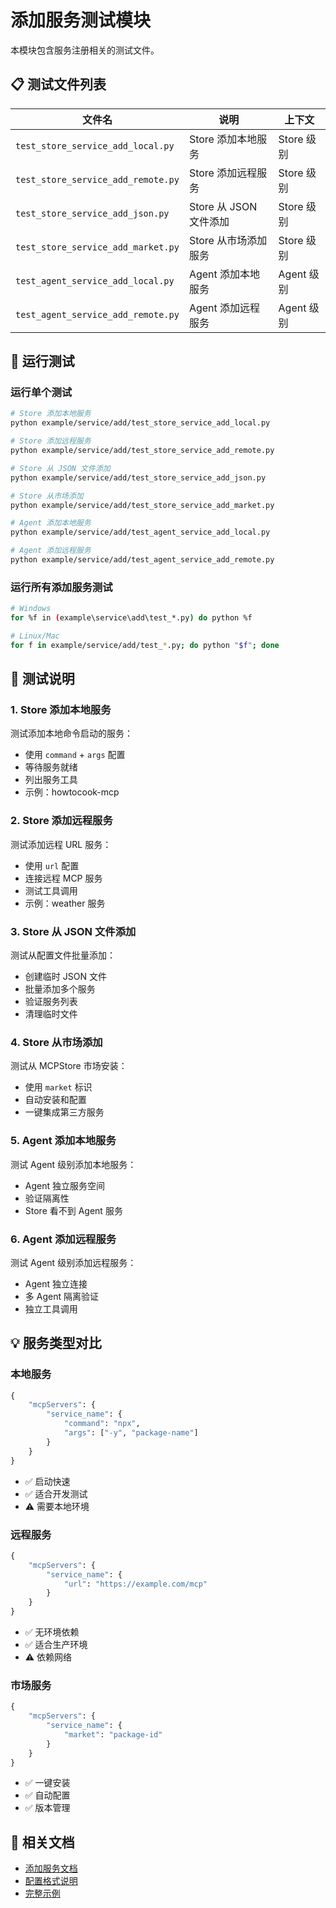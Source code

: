 # 添加服务测试模块

本模块包含服务注册相关的测试文件。

## 📋 测试文件列表

| 文件名 | 说明 | 上下文 |
|--------|------|--------|
| `test_store_service_add_local.py` | Store 添加本地服务 | Store 级别 |
| `test_store_service_add_remote.py` | Store 添加远程服务 | Store 级别 |
| `test_store_service_add_json.py` | Store 从 JSON 文件添加 | Store 级别 |
| `test_store_service_add_market.py` | Store 从市场添加服务 | Store 级别 |
| `test_agent_service_add_local.py` | Agent 添加本地服务 | Agent 级别 |
| `test_agent_service_add_remote.py` | Agent 添加远程服务 | Agent 级别 |

## 🚀 运行测试

### 运行单个测试

```bash
# Store 添加本地服务
python example/service/add/test_store_service_add_local.py

# Store 添加远程服务
python example/service/add/test_store_service_add_remote.py

# Store 从 JSON 文件添加
python example/service/add/test_store_service_add_json.py

# Store 从市场添加
python example/service/add/test_store_service_add_market.py

# Agent 添加本地服务
python example/service/add/test_agent_service_add_local.py

# Agent 添加远程服务
python example/service/add/test_agent_service_add_remote.py
```

### 运行所有添加服务测试

```bash
# Windows
for %f in (example\service\add\test_*.py) do python %f

# Linux/Mac
for f in example/service/add/test_*.py; do python "$f"; done
```

## 📝 测试说明

### 1. Store 添加本地服务
测试添加本地命令启动的服务：
- 使用 `command` + `args` 配置
- 等待服务就绪
- 列出服务工具
- 示例：howtocook-mcp

### 2. Store 添加远程服务
测试添加远程 URL 服务：
- 使用 `url` 配置
- 连接远程 MCP 服务
- 测试工具调用
- 示例：weather 服务

### 3. Store 从 JSON 文件添加
测试从配置文件批量添加：
- 创建临时 JSON 文件
- 批量添加多个服务
- 验证服务列表
- 清理临时文件

### 4. Store 从市场添加
测试从 MCPStore 市场安装：
- 使用 `market` 标识
- 自动安装和配置
- 一键集成第三方服务

### 5. Agent 添加本地服务
测试 Agent 级别添加本地服务：
- Agent 独立服务空间
- 验证隔离性
- Store 看不到 Agent 服务

### 6. Agent 添加远程服务
测试 Agent 级别添加远程服务：
- Agent 独立连接
- 多 Agent 隔离验证
- 独立工具调用

## 💡 服务类型对比

### 本地服务
```python
{
    "mcpServers": {
        "service_name": {
            "command": "npx",
            "args": ["-y", "package-name"]
        }
    }
}
```
- ✅ 启动快速
- ✅ 适合开发测试
- ⚠️ 需要本地环境

### 远程服务
```python
{
    "mcpServers": {
        "service_name": {
            "url": "https://example.com/mcp"
        }
    }
}
```
- ✅ 无环境依赖
- ✅ 适合生产环境
- ⚠️ 依赖网络

### 市场服务
```python
{
    "mcpServers": {
        "service_name": {
            "market": "package-id"
        }
    }
}
```
- ✅ 一键安装
- ✅ 自动配置
- ✅ 版本管理

## 🔗 相关文档

- [添加服务文档](../../../mcpstore_docs/docs/services/registration/add-service.md)
- [配置格式说明](../../../mcpstore_docs/docs/services/registration/config-formats.md)
- [完整示例](../../../mcpstore_docs/docs/services/registration/examples.md)

